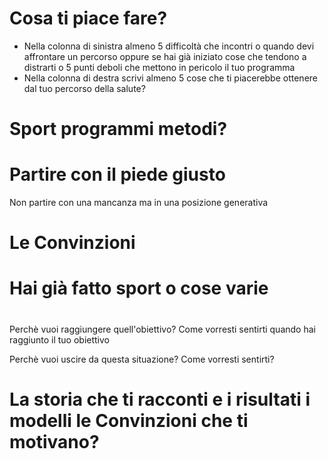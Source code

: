 
# Cosa ti piace fare?

- Nella colonna di sinistra almeno 5 difficoltà che incontri o quando devi affrontare un percorso oppure se hai già iniziato cose che tendono a distrarti o 5 punti deboli che mettono in pericolo il tuo programma
-  Nella colonna di destra scrivi almeno 5 cose che ti piacerebbe ottenere dal tuo percorso della salute? 

 

# Sport programmi metodi?


# Partire con il piede giusto 

Non partire con una mancanza ma in una posizione generativa 

# Le Convinzioni 
# Hai già fatto sport o cose varie
# 
Perchè vuoi raggiungere quell'obiettivo?
Come vorresti sentirti quando hai raggiunto il tuo obiettivo

Perchè vuoi uscire da questa situazione?
Come vorresti sentirti?


# La storia che ti racconti e i risultati i modelli le Convinzioni che ti motivano?

<!--stackedit_data:
eyJoaXN0b3J5IjpbNDAyMTg2MTE1LC00MDU4NzU0NTUsNzMwOT
k4MTE2XX0=
-->